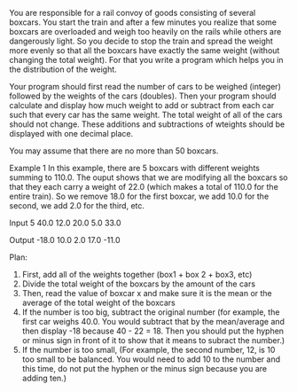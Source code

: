 You are responsible for a rail convoy of goods consisting of several boxcars. You start the train and after a few minutes you realize that some boxcars are overloaded and weigh too heavily on the rails while others are dangerously light. So you decide to stop the train and spread the weight more evenly so that all the boxcars have exactly the same weight (without changing the total weight). For that you write a program which helps you in the distribution of the weight.

Your program should first read the number of cars to be weighed (integer) followed by the weights of the cars (doubles). Then your program should calculate and display how much weight to add or subtract from each car such that every car has the same weight. The total weight of all of the cars should not change. These additions and subtractions of wteights should be displayed with one decimal place.

You may assume that there are no more than 50 boxcars. 

Example 1
In this example, there are 5 boxcars with different weights summing to 110.0. The ouput shows that we are modifying all the boxcars so that they each carry a weight of 22.0 (which makes a total of 110.0 for the entire train). So we remove 18.0 for the first boxcar, we add 10.0 for the second, we add 2.0 for the third, etc.

Input
5
40.0
12.0
20.0
5.0
33.0


Output
-18.0
10.0
2.0
17.0
-11.0

Plan:
1. First, add all of the weights together (box1 + box 2 + box3, etc)
2. Divide the total weight of the boxcars by the amount of the cars
3. Then, read the value of boxcar x and make sure it is the mean or the average of the total weight of the boxcars
4. If the number is too big, subtract the original number (for example, the first car weighs 40.0. You would subtract that by the mean/average and then display -18 because 40 - 22 = 18. Then you should put the hyphen or minus sign in front of it to show that it means to subract the number.)
5. If the number is too small, (For example, the second number, 12, is 10 too small to be balanced. You would need to add 10 to the number and this time, do not put the hyphen or the minus sign because you are adding ten.)

